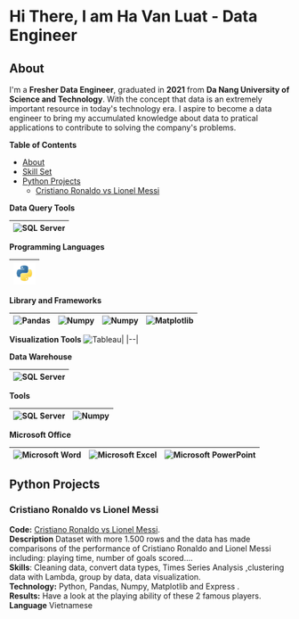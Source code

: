 
<h1> Hi There, I am  Ha Van Luat - Data Engineer</h1>

## About

I'm a **Fresher Data Engineer**, graduated in **2021** from **Da Nang University of Science and Technology**. With the concept that data is an extremely important resource in today's technology era. I aspire to become a data engineer to bring my accumulated knowledge about data to pratical applications to contribute to solving the company's problems.

**Table of Contents**

- [About](#about)
- [Skill Set](#skill-set)
- [Python Projects](#python-projects)
    + [Cristiano Ronaldo vs Lionel Messi](#cristiano-ronaldo-vs-lionel-messi)

**Data Query Tools**

<img title="SQL Server Management studio" alt="SQL Server" width="40px" src="https://img.icons8.com/color/48/000000/microsoft-sql-server.png" />|
|--|

**Programming Languages**

<img title="Python" alt="Python" width="40px" src="https://raw.githubusercontent.com/github/explore/master/topics/python/python.png" />|
|--|


**Library and Frameworks**

<img title="Pandas" alt="Pandas" width="63px" src="https://www.kindpng.com/picc/m/574-5747046_python-pandas-logo-transparent-hd-png-download.png" />|<img  title="Numpy" alt="Numpy" width="40px" src="https://img.icons8.com/color/48/000000/numpy.png"/>|<img  title="Numpy" alt="Numpy" width="40px" src="https://seaborn.pydata.org/_images/logo-tall-lightbg.svg"/>|<img  title="Matplotlib" alt="Matplotlib" width="63px" src="https://matplotlib.org/3.4.1/_static/logo2_compressed.svg"/>|
|--|--|--|--|

**Visualization Tools**
<img title="Tableau" alt="Tableau" width="40px" src="https://img.icons8.com/color/48/000000/tableau-software.png" />|
|--|


**Data Warehouse**

<img title="SQL Server Management studio" alt="SQL Server" width="68px" src="https://res.cloudinary.com/hevo/image/upload/f_auto,q_auto/v1631185230/hevo-learn/bigtable-vs-bigquery-4.png" />|
|--|

**Tools**

<img title="SQL Server Management studio" alt="SQL Server" width="40px" src="https://img.icons8.com/color/48/000000/pycharm.png" />|<img  title="Numpy" alt="Numpy" width="40px" src="https://upload.wikimedia.org/wikipedia/commons/thumb/3/38/Jupyter_logo.svg/1200px-Jupyter_logo.svg.png"/>
|--|--|


**Microsoft Office**

<img title="Microsoft Word" alt="Microsoft Word" width="40px" src="https://img.icons8.com/fluency/48/000000/microsoft-word-2019.png" />|<img  title="Microsoft Excel" alt="Microsoft Excel" width="40px" src="https://img.icons8.com/color/48/000000/microsoft-excel-2019--v1.png"/>|<img  title="Microsoft PowerPoint" alt="Microsoft PowerPoint" width="40px" src="https://img.icons8.com/fluency/48/000000/microsoft-powerpoint-2019.png"/>|
|--|--|--|


## Python Projects

### Cristiano Ronaldo vs Lionel Messi
**Code:** [Cristiano Ronaldo vs Lionel Messi](https://github.com/LuatDA/Python_of_Data_Visualization/blob/0edaa48c6cb05202914e09c7fadbaf6dfbacd4c2/Kaggle_lambda,_unique,_f_fill,_t%C3%A1ch_date_th%C3%A0nh_s%E1%BB%91,_loc,_bi%E1%BB%83u_%C4%91%E1%BB%93.ipynb).<br> 
**Description** Dataset with more 1.500 rows and the data has made comparisons of the performance of Cristiano Ronaldo and Lionel Messi including: playing time, number of goals scored....<br> 
**Skills**: Cleaning data, convert data types, Times Series Analysis ,clustering data with Lambda, group by data, data visualization. <br>
**Technology:** Python, Pandas, Numpy, Matplotlib and Express .<br>
**Results:** Have a look at the playing ability of these 2 famous players.<br>
**Language** Vietnamese



